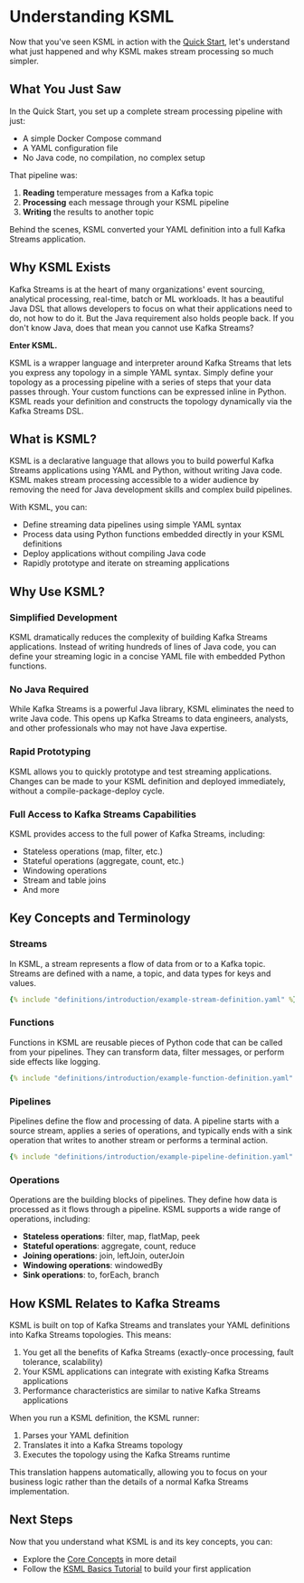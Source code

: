 # Understanding KSML

Now that you've seen KSML in action with the [Quick Start](installation.md), let's understand what just happened and why KSML makes stream processing so much simpler.

## What You Just Saw

In the Quick Start, you set up a complete stream processing pipeline with just:

- A simple Docker Compose command  
- A YAML configuration file
- No Java code, no compilation, no complex setup

That pipeline was:

1. **Reading** temperature messages from a Kafka topic
2. **Processing** each message through your KSML pipeline  
3. **Writing** the results to another topic

Behind the scenes, KSML converted your YAML definition into a full Kafka Streams application.

## Why KSML Exists

Kafka Streams is at the heart of many organizations' event sourcing, analytical processing, real-time, batch or ML workloads. It has a beautiful Java DSL that allows developers to focus on what their applications need to do, not how to do it. But the Java requirement also holds people back. If you don't know Java, does that mean you cannot use Kafka Streams?

**Enter KSML.**

KSML is a wrapper language and interpreter around Kafka Streams that lets you express any topology in a simple YAML syntax. Simply define your topology as a processing pipeline with a series of steps that your data passes through. Your custom functions can be expressed inline in Python. KSML reads your definition and constructs the topology dynamically via the Kafka Streams DSL.

## What is KSML?

KSML is a declarative language that allows you to build powerful Kafka Streams applications using YAML and Python,
without writing Java code. KSML makes stream processing accessible to a wider audience by removing the need for Java
development skills and complex build pipelines.

With KSML, you can:

- Define streaming data pipelines using simple YAML syntax
- Process data using Python functions embedded directly in your KSML definitions
- Deploy applications without compiling Java code
- Rapidly prototype and iterate on streaming applications

## Why Use KSML?

### Simplified Development

KSML dramatically reduces the complexity of building Kafka Streams applications. Instead of writing hundreds of lines of
Java code, you can define your streaming logic in a concise YAML file with embedded Python functions.

### No Java Required

While Kafka Streams is a powerful Java library, KSML eliminates the need to write Java code. This opens up Kafka Streams
to data engineers, analysts, and other professionals who may not have Java expertise.

### Rapid Prototyping

KSML allows you to quickly prototype and test streaming applications. Changes can be made to your KSML definition and
deployed immediately, without a compile-package-deploy cycle.

### Full Access to Kafka Streams Capabilities

KSML provides access to the full power of Kafka Streams, including:

- Stateless operations (map, filter, etc.)
- Stateful operations (aggregate, count, etc.)
- Windowing operations
- Stream and table joins
- And more

## Key Concepts and Terminology

### Streams

In KSML, a stream represents a flow of data from or to a Kafka topic. Streams are defined with a name, a topic, and data
types for keys and values.

```yaml
{% include "definitions/introduction/example-stream-definition.yaml" %}
```

### Functions

Functions in KSML are reusable pieces of Python code that can be called from your pipelines. They can transform data,
filter messages, or perform side effects like logging.

```yaml
{% include "definitions/introduction/example-function-definition.yaml" %}
```

### Pipelines

Pipelines define the flow and processing of data. A pipeline starts with a source stream, applies a series of
operations, and typically ends with a sink operation that writes to another stream or performs a terminal action.

```yaml
{% include "definitions/introduction/example-pipeline-definition.yaml" %}
```

### Operations

Operations are the building blocks of pipelines. They define how data is processed as it flows through a pipeline. KSML
supports a wide range of operations, including:

- **Stateless operations**: filter, map, flatMap, peek
- **Stateful operations**: aggregate, count, reduce
- **Joining operations**: join, leftJoin, outerJoin
- **Windowing operations**: windowedBy
- **Sink operations**: to, forEach, branch

## How KSML Relates to Kafka Streams

KSML is built on top of Kafka Streams and translates your YAML definitions into Kafka Streams topologies. This means:

1. You get all the benefits of Kafka Streams (exactly-once processing, fault tolerance, scalability)
2. Your KSML applications can integrate with existing Kafka Streams applications
3. Performance characteristics are similar to native Kafka Streams applications

When you run a KSML definition, the KSML runner:

1. Parses your YAML definition
2. Translates it into a Kafka Streams topology
3. Executes the topology using the Kafka Streams runtime

This translation happens automatically, allowing you to focus on your business logic rather than the details of a normal
Kafka Streams implementation.

## Next Steps

Now that you understand what KSML is and its key concepts, you can:

- Explore the [Core Concepts](../../core-concepts/) in more detail
- Follow the [KSML Basics Tutorial](basics-tutorial.md) to build your first application
